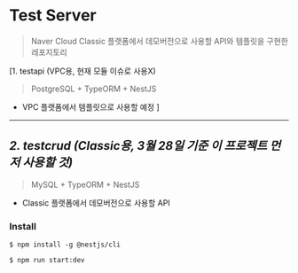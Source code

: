 # Test Server
> Naver Cloud Classic 플랫폼에서 데모버전으로 사용할 API와 템플릿을 구현한 레포지토리

[1. testapi (VPC용, 현재 모듈 이슈로 사용X)
> PostgreSQL + TypeORM + NestJS
- VPC 플랫폼에서 템플릿으로 사용할 예정 ]

---

## _**2. testcrud (Classic용, 3월 28일 기준 이 프로젝트 먼저 사용할 것)**_
> MySQL + TypeORM + NestJS
- Classic 플랫폼에서 데모버전으로 사용할 API

### Install
```
$ npm install -g @nestjs/cli
```

```
$ npm run start:dev
```

